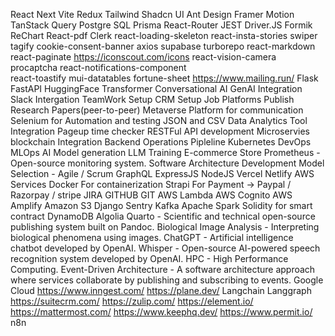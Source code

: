React
Next
Vite
Redux
Tailwind
Shadcn UI
Ant Design
Framer Motion
TanStack Query
Postgre SQL
Prisma
React-Router
JEST
Driver.JS
Formik
ReChart
React-pdf
Clerk
react-loading-skeleton 
react-insta-stories
swiper 
tagify
cookie-consent-banner 
axios
supabase
turborepo
react-markdown
react-paginate 
https://iconscout.com/icons
react-vision-camera 
procaptcha 
react-notifications-component  
react-toastify 
mui-datatables 
fortune-sheet 
https://www.mailing.run/
Flask
FastAPI
HuggingFace Transformer
Conversational AI
GenAI Integration
Slack Intergation
TeamWork Setup
CRM Setup
Job Platforms
Publish Research Papers(peer-to-peer)
Metaverse Platform for communication
Selenium for Automation and testing
JSON and CSV Data
Analytics Tool Integration
Pageup time checker
RESTFul API development
Microservies
blockchain Integration
Backend Operations Pipleline
Kubernetes
DevOps
MLOps
AI Model generation
LLM Training
E-commerce Store 
Prometheus - Open-source monitoring system.
Software Architecture
Development Model Selection - Agile / Scrum
GraphQL
ExpressJS
NodeJS
Vercel 
Netlify
AWS Services
Docker For containerization
Strapi
For Payment -> Paypal / Razorpay / stripe
JIRA
GITHUB
GIT
AWS Lambda
AWS Cognito
AWS Amplify
Amazon S3
Django
Sentry
Kafka
Apache Spark
Solidity  for smart contract
DynamoDB
Algolia
Quarto - Scientific and technical open-source publishing system built on Pandoc.
Biological Image Analysis - Interpreting biological phenomena using images.
ChatGPT - Artificial intelligence chatbot developed by OpenAI.
Whisper - Open-source AI-powered speech recognition system developed by OpenAI.
HPC - High Performance Computing.
Event-Driven Architecture - A software architecture approach where services collaborate by publishing and subscribing to events.
Google Cloud
https://www.inngest.com/
https://plane.dev/
Langchain
Langgraph
https://suitecrm.com/
https://zulip.com/
https://element.io/
https://mattermost.com/
https://www.keephq.dev/
https://www.permit.io/
n8n
